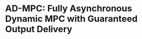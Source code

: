 # AD-MPC: Fully Asynchronous Dynamic MPC with Guaranteed Output Delivery

<!-- ## Running on local machine

### Required tools
1. Install `Docker`_. (For Linux, see `Manage Docker as a non-root user`_) to
run ``docker`` without ``sudo``.)

2. Install `docker-compose`

### Building

1. The image will need to be built  (this will likely take a while). Inside the `htadkg` folder run
```
$ docker-compose build adkg
```

### Running tests

1. You need to start a shell session in a container. The first run will take longer if the docker image hasn't already been built:
```
$ docker-compose run --rm adkg bash
```

2. Then, to test the `adkg` code locally, i.e., multiple thread in a single docker container, you need to run the following command with parameters:
      - `num`: Number of nodes, 
      - `ths`: fault-tolerance threshold, and 
      - `deg`: Degree of the ADKG polynomial. 

   Note that `n>3*t` and `deg < n-t`
```
$ pytest tests/test_adkg.py -o log_cli=true --num 4 --ths 1 --deg 2 --curve ed25519
```
 
## Running locally on multiple processes within a docker image

Note: Required tools and build instructions are same as above

### Running tests
1. Start a docker image by running
```$docker-compose run --rm adkg bash ```

2. Start the ADKG instances
```$sh scripts/launch-tmuxlocal.sh scripts/adkg-tutorial.py [NUM_NODES]```

For this basic test, by default our artifact supports 16, 32, and 64 nodes. To evaluate with arbitrary `num,ths` and `deg`, first, generate the corresponding configuration files using `gen_config.py`. We recommend testing with 16 and 32 nodes for quicker results.

NOTE: Although this process runs `NUM_NODES` number of ADKG nodes, our artifact only displays the log of the first four nodes. All remaining logs are available at `dump.log`.

## Running in AWS instances
Please refer to `aws/README.md` for detailed information on how to run the protocol using amazon web services


To cite:
```
@inproceedings{das2023practical,
   title={Practical Asynchronous High-threshold Distributed Key Generation and Distributed Polynomial Sampling},
   author={Das, Sourav and Xiang, Zhuolun and Kokoris-Kogias, Lefteris and Ren, Ling},
   booktitle={31st USENIX Security Symposium (USENIX Security 23)},
   year={2023}
}
``` -->
